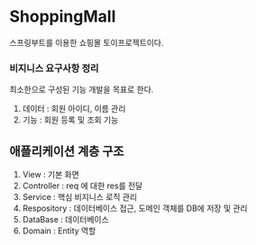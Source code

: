 # ShoppingMall

스프링부트를 이용한 쇼핑몰 토이프로젝트이다.

### 비지니스 요구사항 정리

최소한으로 구성된 기능 개발을 목표로 한다.

1. 데이터 : 회원 아이디, 이름 관리
2. 기능 : 회원 등록 및 조회 기능

## 애플리케이션 계층 구조

1. View : 기본 화면
2. Controller : req 에 대한 res를 전달
3. Service : 핵심 비지니스 로직 관리
4. Respository : 데이터베이스 접근, 도메인 객체를 DB에 저장 및 관리
5. DataBase : 데이터베이스
6. Domain : Entity 역할
